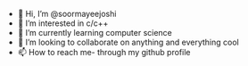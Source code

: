 - 👋 Hi, I’m @soormayeejoshi
- 👀 I’m interested in c/c++
- 🌱 I’m currently learning computer science
- 💞️ I’m looking to collaborate on anything and everything cool
- 📫 How to reach me- through my github profile

<!---
soormayeejoshi/soormayeejoshi is a ✨ special ✨ repository because its `README.md` (this file) appears on your GitHub profile.
You can click the Preview link to take a look at your changes.
--->
